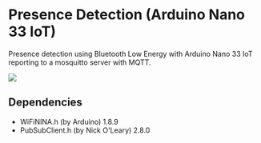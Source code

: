# Presence Detection (Arduino Nano 33 IoT)
Presence detection using Bluetooth Low Energy with Arduino Nano 33 IoT reporting to a mosquitto server with MQTT.

<img src="https://store-cdn.arduino.cc/uni/catalog/product/cache/1/image/500x375/f8876a31b63532bbba4e781c30024a0a/a/b/abx00027_iso_1.jpg">

## Dependencies
* WiFiNINA.h (by Arduino) 1.8.9
* PubSubClient.h (by Nick O'Leary) 2.8.0
